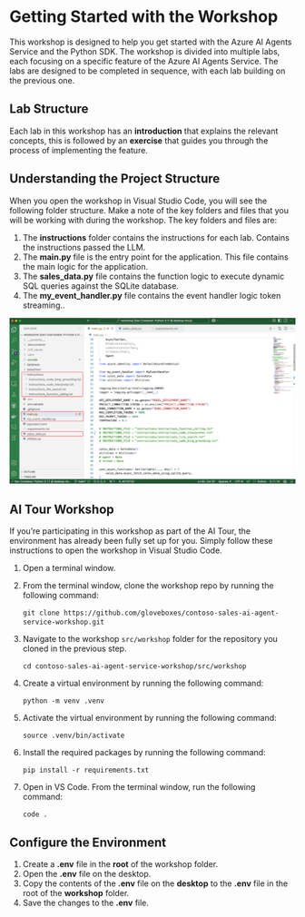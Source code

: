 # Getting Started with the Workshop

This workshop is designed to help you get started with the Azure AI Agents Service and the Python SDK. The workshop is divided into multiple labs, each focusing on a specific feature of the Azure AI Agents Service. The labs are designed to be completed in sequence, with each lab building on the previous one.

## Lab Structure

Each lab in this workshop has an **introduction** that explains the relevant concepts, this is followed by an **exercise** that guides you through the process of implementing the feature.

## Understanding the Project Structure

When you open the workshop in Visual Studio Code, you will see the following folder structure. Make a note of the key folders and files that you will be working with during the workshop. The key folders and files are:

1. The **instructions** folder contains the instructions for each lab. Contains the instructions passed the LLM.
2. The **main.py** file is the entry point for the application. This file contains the main logic for the application.
3. The **sales_data.py** file contains the function logic to execute dynamic SQL queries against the SQLite database.
4. The **my_event_handler.py** file contains the event handler logic token streaming..

![Lab folder structure](./media/project_structure.png)

## AI Tour Workshop

If you’re participating in this workshop as part of the AI Tour, the environment has already been fully set up for you. Simply follow these instructions to open the workshop in Visual Studio Code.

1. Open a terminal window.
2. From the terminal window, clone the workshop repo by running the following command:

    ```shell
    git clone https://github.com/gloveboxes/contoso-sales-ai-agent-service-workshop.git
    ```

3. Navigate to the workshop `src/workshop` folder for the repository you cloned in the previous step.

    ```shell
    cd contoso-sales-ai-agent-service-workshop/src/workshop
    ```

4. Create a virtual environment by running the following command:

    ```shell
    python -m venv .venv
    ```

5. Activate the virtual environment by running the following command:

    ```shell
    source .venv/bin/activate
    ```

6. Install the required packages by running the following command:

    ```shell
    pip install -r requirements.txt
    ```

7. Open in VS Code. From the terminal window, run the following command:

    ```shell
    code .
    ```

## Configure the Environment

1. Create a **.env** file in the **root** of the workshop folder.
2. Open the **.env** file on the desktop.
3. Copy the contents of the **.env** file on the **desktop** to the **.env** file in the root of the **workshop** folder.
4. Save the changes to the **.env** file.
